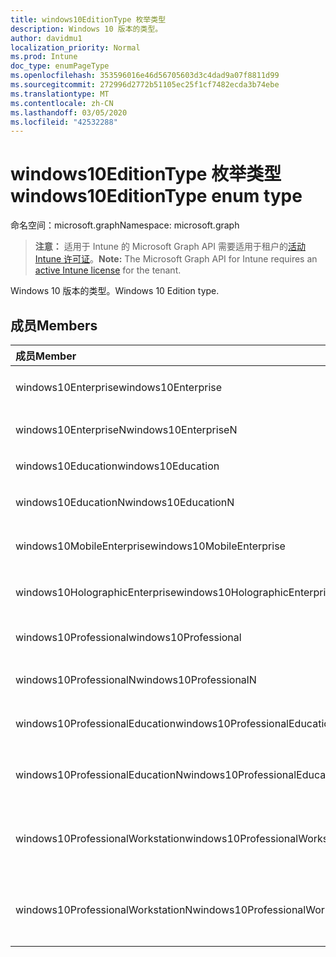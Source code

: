 ```yaml
---
title: windows10EditionType 枚举类型
description: Windows 10 版本的类型。
author: davidmu1
localization_priority: Normal
ms.prod: Intune
doc_type: enumPageType
ms.openlocfilehash: 353596016e46d56705603d3c4dad9a07f8811d99
ms.sourcegitcommit: 272996d2772b51105ec25f1cf7482ecda3b74ebe
ms.translationtype: MT
ms.contentlocale: zh-CN
ms.lasthandoff: 03/05/2020
ms.locfileid: "42532288"
---
```

# <a name="windows10editiontype-enum-type"></a><span data-ttu-id="4b7a2-103">windows10EditionType 枚举类型</span><span class="sxs-lookup"><span data-stu-id="4b7a2-103">windows10EditionType enum type</span></span>

<span data-ttu-id="4b7a2-104">命名空间：microsoft.graph</span><span class="sxs-lookup"><span data-stu-id="4b7a2-104">Namespace: microsoft.graph</span></span>

> <span data-ttu-id="4b7a2-105">**注意：** 适用于 Intune 的 Microsoft Graph API 需要适用于租户的[活动 Intune 许可证](https://go.microsoft.com/fwlink/?linkid=839381)。</span><span class="sxs-lookup"><span data-stu-id="4b7a2-105">**Note:** The Microsoft Graph API for Intune requires an [active Intune license](https://go.microsoft.com/fwlink/?linkid=839381) for the tenant.</span></span>

<span data-ttu-id="4b7a2-106">Windows 10 版本的类型。</span><span class="sxs-lookup"><span data-stu-id="4b7a2-106">Windows 10 Edition type.</span></span>

## <a name="members"></a><span data-ttu-id="4b7a2-107">成员</span><span class="sxs-lookup"><span data-stu-id="4b7a2-107">Members</span></span>
|<span data-ttu-id="4b7a2-108">成员</span><span class="sxs-lookup"><span data-stu-id="4b7a2-108">Member</span></span>|<span data-ttu-id="4b7a2-109">值</span><span class="sxs-lookup"><span data-stu-id="4b7a2-109">Value</span></span>|<span data-ttu-id="4b7a2-110">说明</span><span class="sxs-lookup"><span data-stu-id="4b7a2-110">Description</span></span>|
|:---|:---|:---|
|<span data-ttu-id="4b7a2-111">windows10Enterprise</span><span class="sxs-lookup"><span data-stu-id="4b7a2-111">windows10Enterprise</span></span>|<span data-ttu-id="4b7a2-112">0</span><span class="sxs-lookup"><span data-stu-id="4b7a2-112">0</span></span>|<span data-ttu-id="4b7a2-113">Windows 10 企业版</span><span class="sxs-lookup"><span data-stu-id="4b7a2-113">Windows 10 Enterprise</span></span>|
|<span data-ttu-id="4b7a2-114">windows10EnterpriseN</span><span class="sxs-lookup"><span data-stu-id="4b7a2-114">windows10EnterpriseN</span></span>|<span data-ttu-id="4b7a2-115">1 </span><span class="sxs-lookup"><span data-stu-id="4b7a2-115">1</span></span>|<span data-ttu-id="4b7a2-116">Windows 10 EnterpriseN</span><span class="sxs-lookup"><span data-stu-id="4b7a2-116">Windows 10 EnterpriseN</span></span>|
|<span data-ttu-id="4b7a2-117">windows10Education</span><span class="sxs-lookup"><span data-stu-id="4b7a2-117">windows10Education</span></span>|<span data-ttu-id="4b7a2-118">2 </span><span class="sxs-lookup"><span data-stu-id="4b7a2-118">2</span></span>|<span data-ttu-id="4b7a2-119">Windows 10 教育版</span><span class="sxs-lookup"><span data-stu-id="4b7a2-119">Windows 10 Education</span></span>|
|<span data-ttu-id="4b7a2-120">windows10EducationN</span><span class="sxs-lookup"><span data-stu-id="4b7a2-120">windows10EducationN</span></span>|<span data-ttu-id="4b7a2-121">3 </span><span class="sxs-lookup"><span data-stu-id="4b7a2-121">3</span></span>|<span data-ttu-id="4b7a2-122">Windows 10 EducationN</span><span class="sxs-lookup"><span data-stu-id="4b7a2-122">Windows 10 EducationN</span></span>|
|<span data-ttu-id="4b7a2-123">windows10MobileEnterprise</span><span class="sxs-lookup"><span data-stu-id="4b7a2-123">windows10MobileEnterprise</span></span>|<span data-ttu-id="4b7a2-124">4 </span><span class="sxs-lookup"><span data-stu-id="4b7a2-124">4</span></span>|<span data-ttu-id="4b7a2-125">Windows 10 移动版企业版</span><span class="sxs-lookup"><span data-stu-id="4b7a2-125">Windows 10 Mobile Enterprise</span></span>|
|<span data-ttu-id="4b7a2-126">windows10HolographicEnterprise</span><span class="sxs-lookup"><span data-stu-id="4b7a2-126">windows10HolographicEnterprise</span></span>|<span data-ttu-id="4b7a2-127">5 </span><span class="sxs-lookup"><span data-stu-id="4b7a2-127">5</span></span>|<span data-ttu-id="4b7a2-128">Windows 10 全息企业版</span><span class="sxs-lookup"><span data-stu-id="4b7a2-128">Windows 10 Holographic Enterprise</span></span>|
|<span data-ttu-id="4b7a2-129">windows10Professional</span><span class="sxs-lookup"><span data-stu-id="4b7a2-129">windows10Professional</span></span>|<span data-ttu-id="4b7a2-130">6 </span><span class="sxs-lookup"><span data-stu-id="4b7a2-130">6</span></span>|<span data-ttu-id="4b7a2-131">Windows 10 专业版</span><span class="sxs-lookup"><span data-stu-id="4b7a2-131">Windows 10 Professional</span></span>|
|<span data-ttu-id="4b7a2-132">windows10ProfessionalN</span><span class="sxs-lookup"><span data-stu-id="4b7a2-132">windows10ProfessionalN</span></span>|<span data-ttu-id="4b7a2-133">7 </span><span class="sxs-lookup"><span data-stu-id="4b7a2-133">7</span></span>|<span data-ttu-id="4b7a2-134">Windows 10 ProfessionalN</span><span class="sxs-lookup"><span data-stu-id="4b7a2-134">Windows 10 ProfessionalN</span></span>|
|<span data-ttu-id="4b7a2-135">windows10ProfessionalEducation</span><span class="sxs-lookup"><span data-stu-id="4b7a2-135">windows10ProfessionalEducation</span></span>|<span data-ttu-id="4b7a2-136">8 </span><span class="sxs-lookup"><span data-stu-id="4b7a2-136">8</span></span>|<span data-ttu-id="4b7a2-137">Windows 10 专业教育版</span><span class="sxs-lookup"><span data-stu-id="4b7a2-137">Windows 10 Professional Education</span></span>|
|<span data-ttu-id="4b7a2-138">windows10ProfessionalEducationN</span><span class="sxs-lookup"><span data-stu-id="4b7a2-138">windows10ProfessionalEducationN</span></span>|<span data-ttu-id="4b7a2-139">9 </span><span class="sxs-lookup"><span data-stu-id="4b7a2-139">9</span></span>|<span data-ttu-id="4b7a2-140">Windows 10 专业版 EducationN</span><span class="sxs-lookup"><span data-stu-id="4b7a2-140">Windows 10 Professional EducationN</span></span>|
|<span data-ttu-id="4b7a2-141">windows10ProfessionalWorkstation</span><span class="sxs-lookup"><span data-stu-id="4b7a2-141">windows10ProfessionalWorkstation</span></span>|<span data-ttu-id="4b7a2-142">10 </span><span class="sxs-lookup"><span data-stu-id="4b7a2-142">10</span></span>|<span data-ttu-id="4b7a2-143">适用于工作站的 Windows 10 专业版</span><span class="sxs-lookup"><span data-stu-id="4b7a2-143">Windows 10 Professional for Workstations</span></span>|
|<span data-ttu-id="4b7a2-144">windows10ProfessionalWorkstationN</span><span class="sxs-lookup"><span data-stu-id="4b7a2-144">windows10ProfessionalWorkstationN</span></span>|<span data-ttu-id="4b7a2-145">11x17</span><span class="sxs-lookup"><span data-stu-id="4b7a2-145">11</span></span>|<span data-ttu-id="4b7a2-146">适用于工作站的 Windows 10 专业版 N</span><span class="sxs-lookup"><span data-stu-id="4b7a2-146">Windows 10 Professional for Workstations N</span></span>|




